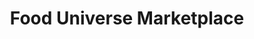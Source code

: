 ---
title: "Food Universe Marketplace"
url: /new-york/food-universe-marketplace-west-138th-street/
shop: Supermarkt
---